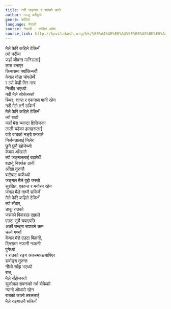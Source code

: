 ```yaml
---
title: नदी जङ्गल र रातको बाटो
author: मञ्जु काँचुली
genre: कविता
language: नेपाली
source: नेपाली - कविता कोश
source_link: http://kavitakosh.org/kk/%E0%A4%AE%E0%A4%9E%E0%A5%8D%E0%A4%9C%E0%A5%81_%E0%A4%95%E0%A4%BE%E0%A4%81%E0%A4%9A%E0%A5%81%E0%A4%B2%E0%A5%80
---
```


मैले फेरि कहिले टेकिनँ  
त्यो नदीमा  
जहाँ जीवन्त मानिसलाई  
लास बनाएर  
किनासमा फ्याँकिन्थ्यौँ  
केवल गोडा चोपलेथेँ  
र त्यो केही दिन मात्र  
निर्जीव भएथ्यो  
नदी मैले सोचेजस्तो  
स्थिर, शान्त र एकनास पानी रहेन  
नदी मैले तर्नै सकिनँ  
मैले फेरि कहिले टेकिनँ  
त्यो बाटो  
जहाँ मेरा च्यान्टा क्षितिजका  
लाली चढेका हातहरूलाई  
पाटे बाघको नङ्ग्रे पन्जाले  
निर्जनतालाई निलेर  
छुनै छुनै खोजेथ्यो  
केवल आँखाले  
त्यो जङ्गललाई बढारेथेँ  
बढार्नु निरर्थक ठानी  
आँखा तुरुन्तै  
बाटैबाट फर्केथ्यो  
जङ्गल मैले बुझे जस्तो  
सुरक्षित, एकान्त र मनोरम रहेन  
जंगल मैले नाघ्नै सकिनँ  
मैले फेरि कहिले टेकिनँ  
त्यो सँघार,  
डाकू रातको  
जसको विकराल दाह्राले  
एउटा सूर्ये चपाएपछि  
अर्को चन्द्रमा चपाउने क्रम  
चल्ने गर्थ्यो  
केवल मेरो एउटा बिहानी,  
दिनसम्म नजानी नजानी  
पुगेथ्यो  
र रातको रङ्ग अकस्मात्छ्यापिएर  
सर्वाङ्ग तुरुन्त  
नीलो साँझ भएथ्यो  
रात,  
मैले सँझेजस्तो  
सुकोमल सपनाको गर्भ बोकेको  
न्यानो ओथारो रहेन  
रातको कालो तरललाई  
मैले रङ्गाउनै सकिनँ
